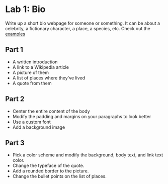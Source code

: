 # Lab 1: Bio

Write up a short bio webpage for someone or something. It can be about a celebrity, a fictionary character, a place, a species, etc. Check out the [examples](https://github.com/PdxCodeGuild/class_bumble_bee/tree/main/2%20HTML%20%2B%20CSS/labs/images)

## Part 1

- A written introduction
- A link to a Wikipedia article
- A picture of them
- A list of places where they've lived
- A quote from them

## Part 2

- Center the entire content of the body
- Modify the padding and margins on your paragraphs to look better
- Use a custom font
- Add a background image

## Part 3

- Pick a color scheme and modify the background, body text, and link text color.
- Change the typeface of the quote.
- Add a rounded border to the picture.
- Change the bullet points on the list of places.

